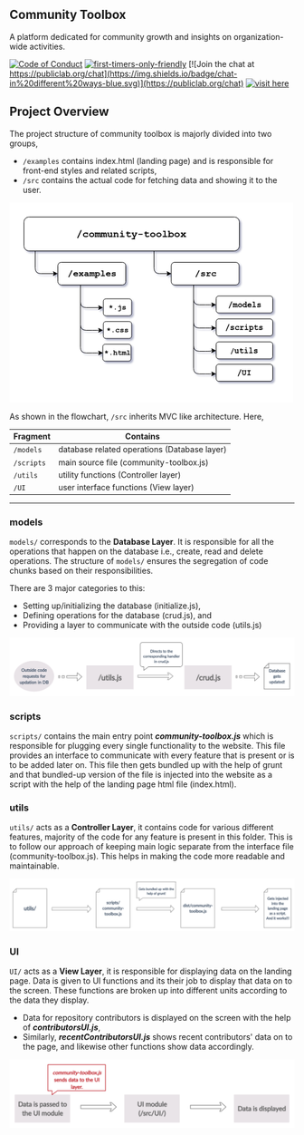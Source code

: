 ## Community Toolbox

A platform dedicated for community growth and insights on organization-wide activities.

[![Code of Conduct](https://img.shields.io/badge/code-of%20conduct-green.svg)](https://publiclab.org/conduct)
[![first-timers-only-friendly](http://img.shields.io/badge/first--timers--only-friendly-lightgray.svg?style=flat-square)](https://code.publiclab.org#r=all)
[![Join the chat at https://publiclab.org/chat](https://img.shields.io/badge/chat-in%20different%20ways-blue.svg)](https://publiclab.org/chat)
[![visit here](https://img.shields.io/badge/live_at-URL-yellow)](https://code.publiclab.org/)


## Project Overview

The project structure of community toolbox is majorly divided into two groups,
- `/examples` contains index.html (landing page) and is responsible for front-end styles and related scripts,
- `/src` contains the actual code for fetching data and showing it to the user.

![](../images/overview.png)

As shown in the flowchart, `/src` inherits MVC like architecture. Here,

Fragment | Contains
--- | ---
`/models` | database related operations (Database layer)
`/scripts` | main source file (community-toolbox.js)
`/utils` | utility functions (Controller layer)
`/UI` | user interface functions (View layer)

---

### models

`models/` corresponds to the **Database Layer**. It is responsible for all the operations that happen on the database i.e., create, read and delete operations. The structure of `models/` ensures the segregation of code chunks based on their responsibilities.

There are 3 major categories to this:
- Setting up/initializing the database (initialize.js),
- Defining operations for the database (crud.js), and
- Providing a layer to communicate with the outside code (utils.js)

![](../images/models.png)


### scripts

`scripts/` contains the main entry point **_community-toolbox.js_** which is responsible for plugging every single functionality to the website. This file provides an interface to communicate with every feature that is present or is to be added later on. This file then gets bundled up with the help of grunt and that bundled-up version of the file is injected into the website as a script with the help of the landing page html file (index.html).


### utils

`utils/` acts as a **Controller Layer**, it contains code for various different features, majority of the code for any feature is present in this folder. This is to follow our approach of keeping main logic separate from the interface file (community-toolbox.js). This helps in making the code more readable and maintainable.


![](../images/util_scripts.png)

### UI

`UI/` acts as a **View Layer**, it is responsible for displaying data on the landing page. Data is given to UI functions and its their job to display that data on to the screen. These functions are broken up into different units according to the data they display.

- Data for repository contributors is displayed on the screen with the help of **_contributorsUI.js_**,
- Similarly, **_recentContributorsUI.js_** shows recent contributors' data on to the page, and likewise other functions show data accordingly.


![](../images/UI.png)
